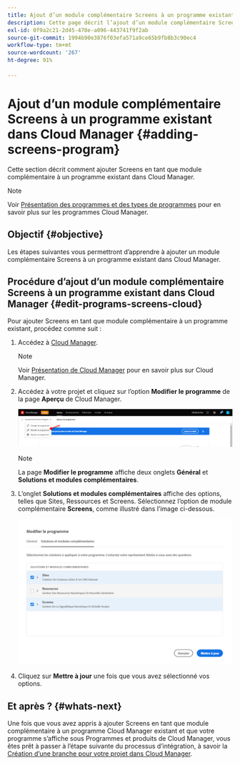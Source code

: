 ```yaml
---
title: Ajout d’un module complémentaire Screens à un programme existant dans Cloud Manager
description: Cette page décrit l’ajout d’un module complémentaire Screens à un programme existant dans Cloud Manager pour Screens as a Cloud Service.
exl-id: 0f9a2c21-2d45-470e-a096-443741f9f2ab
source-git-commit: 1994b90e3876f03efa571a9ce65b9fb8b3c90ec4
workflow-type: tm+mt
source-wordcount: '267'
ht-degree: 91%

---
```


# Ajout d’un module complémentaire Screens à un programme existant dans Cloud Manager {#adding-screens-program}

Cette section décrit comment ajouter Screens en tant que module complémentaire à un programme existant dans Cloud Manager.

>[!NOTE]
>Voir [Présentation des programmes et des types de programmes](https://experienceleague.adobe.com/docs/experience-manager-cloud-service/onboarding/getting-access/understand-program-types.html?lang=fr) pour en savoir plus sur les programmes Cloud Manager.

## Objectif {#objective}

Les étapes suivantes vous permettront d’apprendre à ajouter un module complémentaire Screens à un programme existant dans Cloud Manager.

## Procédure d’ajout d’un module complémentaire Screens à un programme existant dans Cloud Manager {#edit-programs-screens-cloud}

Pour ajouter Screens en tant que module complémentaire à un programme existant, procédez comme suit :

1. Accédez à [Cloud Manager](https://my.cloudmanager.adobe.com/).

   >[!NOTE]
   >Voir [Présentation de Cloud Manager](https://experienceleague.adobe.com/docs/experience-manager-cloud-service/onboarding/onboarding-concepts/cloud-manager-introduction.html?lang=fr) pour en savoir plus sur Cloud Manager.

1. Accédez à votre projet et cliquez sur l’option **Modifier le programme** de la page **Aperçu** de Cloud Manager.

   ![image](/help/screens-cloud/assets/onboarding/add-onexisting1.png)

   >[!NOTE]
   >La page **Modifier le programme** affiche deux onglets **Général** et **Solutions et modules complémentaires**.

1. L’onglet **Solutions et modules complémentaires** affiche des options, telles que Sites, Ressources et Screens. Sélectionnez l’option de module complémentaire **Screens**, comme illustré dans l’image ci-dessous.

   ![image](/help/screens-cloud/assets/onboarding/add-onexisting2.png)

1. Cliquez sur **Mettre à jour** une fois que vous avez sélectionné vos options.

## Et après ? {#whats-next}

Une fois que vous avez appris à ajouter Screens en tant que module complémentaire à un programme Cloud Manager existant et que votre programme s’affiche sous Programmes et produits de Cloud Manager, vous êtes prêt à passer à l’étape suivante du processus d’intégration, à savoir la [Création d’une branche pour votre projet dans Cloud Manager](/help/screens-cloud/onboarding-screens-cloud/creating-a-branch.md).
